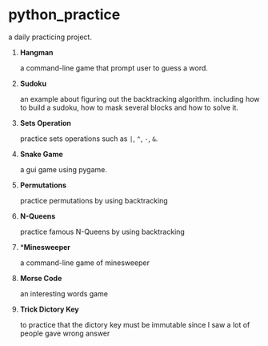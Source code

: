 # python_practice
a daily practicing project.

1. **Hangman**

   a command-line game that prompt user to guess a word.

2. **Sudoku**

   an example about figuring out the backtracking algorithm. including how to build a sudoku, how to mask several blocks and how to solve it.

3. **Sets Operation**

   practice sets operations such as `|`, `^`, `-`, `&`.

4. **Snake Game**

   a gui game using pygame.

5. **Permutations**

   practice permutations by using backtracking

6. **N-Queens**

   practice famous N-Queens by using backtracking

7. ***Minesweeper**

   a command-line game of minesweeper

8. **Morse Code**
  
   an interesting words game

9. **Trick Dictory Key**

   to practice that the dictory key must be immutable since I saw a lot of people gave wrong answer